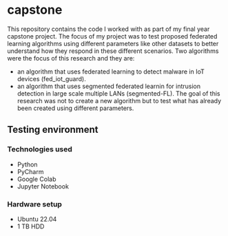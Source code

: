 # capstone

This repository contains the code I worked with as part of my final year capstone project. 
The focus of my project was to test proposed federated learning algorithms using different parameters like other datasets to better understand how they respond in these different scenarios. 
Two algorithms were the focus of this research and they are:
- an algorithm that uses federated learning to detect malware in IoT devices (fed_iot_guard).
- an algorithm that uses segmented federated learnin for intrusion detection in large scale multiple LANs (segmented-FL). 
The goal of this research was not to create a new algorithm but to test what has already been created using different parameters. 

## Testing environment
### Technologies used
- Python
- PyCharm
- Google Colab
- Jupyter Notebook

### Hardware setup
- Ubuntu 22.04
- 1 TB HDD


